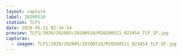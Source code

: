 ```yaml
---
layout: capture
label: 20200510
station: TLP1
date: 2020-05-11 02:34:54
preview: TLP1/2020/202005/20200510/M20200511_023454_TLP_1P.jpg
capturas:
  - imagem: TLP1/2020/202005/20200510/M20200511_023454_TLP_1P.jpg
---
```

